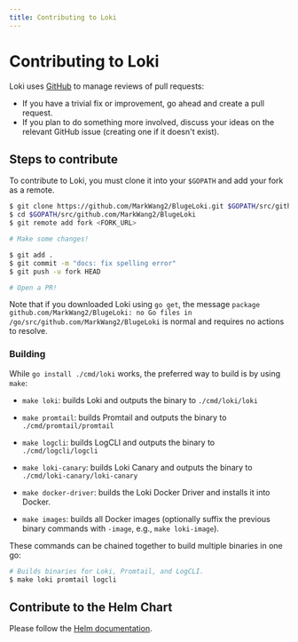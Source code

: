 ```yaml
---
title: Contributing to Loki
---
```

# Contributing to Loki

Loki uses [GitHub](https://github.com/MarkWang2/BlugeLoki) to manage reviews of pull requests:

- If you have a trivial fix or improvement, go ahead and create a pull request.
- If you plan to do something more involved, discuss your ideas on the relevant GitHub issue (creating one if it doesn't exist).

## Steps to contribute

To contribute to Loki, you must clone it into your `$GOPATH` and add your fork
as a remote.

```bash
$ git clone https://github.com/MarkWang2/BlugeLoki.git $GOPATH/src/github.com/MarkWang2/BlugeLoki
$ cd $GOPATH/src/github.com/MarkWang2/BlugeLoki
$ git remote add fork <FORK_URL>

# Make some changes!

$ git add .
$ git commit -m "docs: fix spelling error"
$ git push -u fork HEAD

# Open a PR!
```

Note that if you downloaded Loki using `go get`, the message `package github.com/MarkWang2/BlugeLoki: no Go files in /go/src/github.com/MarkWang2/BlugeLoki`
is normal and requires no actions to resolve.

### Building

While `go install ./cmd/loki` works, the preferred way to build is by using
`make`:

- `make loki`: builds Loki and outputs the binary to `./cmd/loki/loki`

- `make promtail`: builds Promtail and outputs the binary to
  `./cmd/promtail/promtail`

- `make logcli`: builds LogCLI and outputs the binary to `./cmd/logcli/logcli`

- `make loki-canary`: builds Loki Canary and outputs the binary to
  `./cmd/loki-canary/loki-canary`

- `make docker-driver`: builds the Loki Docker Driver and installs it into
  Docker.

- `make images`: builds all Docker images (optionally suffix the previous binary
    commands with `-image`, e.g., `make loki-image`).

These commands can be chained together to build multiple binaries in one go:

```bash
# Builds binaries for Loki, Promtail, and LogCLI.
$ make loki promtail logcli
```

## Contribute to the Helm Chart

Please follow the [Helm documentation](https://github.com/MarkWang2/BlugeLoki/tree/master/production/helm/).
